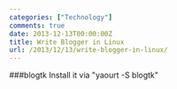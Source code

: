 ```yaml
---
categories: ["Technology"]
comments: true
date: 2013-12-13T00:00:00Z
title: Write Blogger in Linux
url: /2013/12/13/write-blogger-in-linux/
---
```


###blogtk
Install it via "yaourt -S blogtk"
